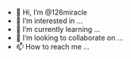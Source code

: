 - 👋 Hi, I’m @126miracle
- 👀 I’m interested in ...
- 🌱 I’m currently learning ...
- 💞️ I’m looking to collaborate on ...
- 📫 How to reach me ...

<!---
126miracle/126miracle is a ✨ special ✨ repository because its `README.md` (this file) appears on your GitHub profile.
You can click the Preview link to take a look at your changes.
--->
